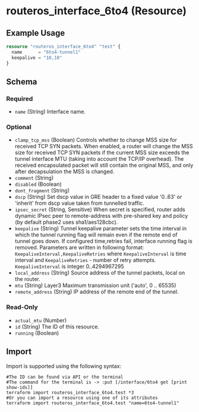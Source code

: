 # routeros_interface_6to4 (Resource)


## Example Usage
```terraform
resource "routeros_interface_6to4" "test" {
  name      = "6to4-tunnel1"
  keepalive = "10,10"
}
```

<!-- schema generated by tfplugindocs -->
## Schema

### Required

- `name` (String) Interface name.

### Optional

- `clamp_tcp_mss` (Boolean) Controls whether to change MSS size for received TCP SYN packets. When enabled, a router will change the MSS size for received TCP SYN packets if the current MSS size exceeds the tunnel interface MTU (taking into account the TCP/IP overhead). The received encapsulated packet will still contain the original MSS, and only after decapsulation the MSS is changed.
- `comment` (String)
- `disabled` (Boolean)
- `dont_fragment` (String)
- `dscp` (String) Set dscp value in GRE header to a fixed value '0..63' or 'inherit' from dscp value taken from tunnelled traffic.
- `ipsec_secret` (String, Sensitive) When secret is specified, router adds dynamic IPsec peer to remote-address with pre-shared key and policy (by default phase2 uses sha1/aes128cbc).
- `keepalive` (String) Tunnel keepalive parameter sets the time interval in which the tunnel running flag will remain even if the remote end of tunnel goes down. If configured time,retries fail, interface running flag is removed. Parameters are written in following format: `KeepaliveInterval,KeepaliveRetries` where `KeepaliveInterval` is time interval and `KeepaliveRetries` - number of retry attempts. `KeepaliveInterval` is integer 0..4294967295
- `local_address` (String) Source address of the tunnel packets, local on the router.
- `mtu` (String) Layer3 Maximum transmission unit ('auto', 0 .. 65535)
- `remote_address` (String) IP address of the remote end of the tunnel.

### Read-Only

- `actual_mtu` (Number)
- `id` (String) The ID of this resource.
- `running` (Boolean)

## Import
Import is supported using the following syntax:
```shell
#The ID can be found via API or the terminal
#The command for the terminal is -> :put [/interface/6to4 get [print show-ids]]
terraform import routeros_interface_6to4.test *3
#Or you can import a resource using one of its attributes
terraform import routeros_interface_6to4.test "name=6to4-tunnel1"
```
